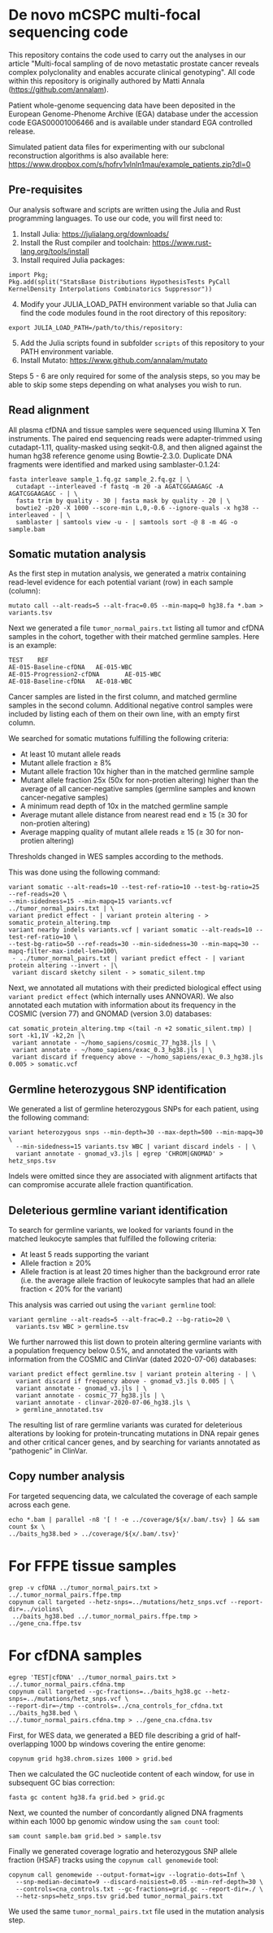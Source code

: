 # De novo mCSPC multi-focal sequencing code
This repository contains the code used to carry out the analyses in our article "Multi-focal sampling of de novo metastatic prostate cancer reveals complex polyclonality and enables accurate clinical genotyping". All code within this repository is originally authored by Matti Annala (https://github.com/annalam).

Patient whole-genome sequencing data have been deposited in the European Genome-Phenome Archive (EGA) database under the accession code EGAS00001006466 and is available under standard EGA controlled release.

Simulated patient data files for experimenting with our subclonal reconstruction algorithms is also available here:
https://www.dropbox.com/s/hofrv1vlnln1mau/example_patients.zip?dl=0


## Pre-requisites

Our analysis software and scripts are written using the Julia and Rust programming languages. To use our code, you will first need to:

1. Install Julia: https://julialang.org/downloads/
2. Install the Rust compiler and toolchain: https://www.rust-lang.org/tools/install
3. Install required Julia packages:
```
import Pkg;
Pkg.add(split("StatsBase Distributions HypothesisTests PyCall KernelDensity Interpolations Combinatorics Suppressor"))
```
4. Modify your JULIA_LOAD_PATH environment variable so that Julia can find the code modules found in the root directory of this repository:
```
export JULIA_LOAD_PATH=/path/to/this/repository:
```
5. Add the Julia scripts found in subfolder `scripts` of this repository to your PATH environment variable.
6. Install Mutato: https://www.github.com/annalam/mutato

Steps 5 - 6 are only required for some of the analysis steps, so you may be able to skip some steps depending on what analyses you wish to run.





## Read alignment

All plasma cfDNA and tissue samples were sequenced using Illumina X Ten instruments. The paired end sequencing reads were adapter-trimmed using cutadapt-1.11, quality-masked using seqkit-0.8, and then aligned against the human hg38 reference genome using Bowtie-2.3.0. Duplicate DNA fragments were identified and marked using samblaster-0.1.24:
```
fasta interleave sample_1.fq.gz sample_2.fq.gz | \
  cutadapt --interleaved -f fastq -m 20 -a AGATCGGAAGAGC -A AGATCGGAAGAGC - | \
  fasta trim by quality - 30 | fasta mask by quality - 20 | \
  bowtie2 -p20 -X 1000 --score-min L,0,-0.6 --ignore-quals -x hg38 --interleaved - | \
  samblaster | samtools view -u - | samtools sort -@ 8 -m 4G -o sample.bam
```





## Somatic mutation analysis

As the first step in mutation analysis, we generated a matrix containing read-level evidence for each potential variant (row) in each sample (column):
```
mutato call --alt-reads=5 --alt-frac=0.05 --min-mapq=0 hg38.fa *.bam > variants.tsv
```

Next we generated a file `tumor_normal_pairs.txt` listing all tumor and cfDNA samples in the cohort, together with their matched germline samples. Here is an example:
```
TEST	REF
AE-015-Baseline-cfDNA	AE-015-WBC
AE-015-Progression2-cfDNA		AE-015-WBC
AE-018-Baseline-cfDNA	AE-018-WBC
```

Cancer samples are listed in the first column, and matched germline samples in the second column. Additional negative control  samples were included by listing each of them on their own line, with an empty first column.

We searched for somatic mutations fulfilling the following criteria:
- At least 10 mutant allele reads
- Mutant allele fraction ≥ 8%
- Mutant allele fraction 10x higher than in the matched germline sample
- Mutant allele fraction 25x (50x for non-protien altering) higher than the average of all cancer-negative samples (germline samples and known cancer-negative samples)
- A minimum read depth of 10x in the matched germline sample
- Average mutant allele distance from nearest read end ≥ 15 (≥ 30 for non-protien altering)
- Average mapping quality of mutant allele reads ≥ 15 (≥ 30 for non-protien altering)

Thresholds changed in WES samples according to the methods. 

This was done using the following command:
```
variant somatic --alt-reads=10 --test-ref-ratio=10 --test-bg-ratio=25 --ref-reads=20 \
--min-sidedness=15 --min-mapq=15 variants.vcf ../tumor_normal_pairs.txt | \
variant predict effect - | variant protein altering - > somatic_protein_altering.tmp
variant nearby indels variants.vcf | variant somatic --alt-reads=10 --test-ref-ratio=10 \
--test-bg-ratio=50 --ref-reads=30 --min-sidedness=30 --min-mapq=30 --mapq-filter-max-indel-len=100\
 - ../tumor_normal_pairs.txt | variant predict effect - | variant protein altering --invert - |\
 variant discard sketchy silent - > somatic_silent.tmp
```

Next, we annotated all mutations with their predicted biological effect using `variant predict effect` (which internally uses ANNOVAR). We also annotated each mutation with information about its frequency in the COSMIC (version 77) and GNOMAD (version 3.0) databases:
```
cat somatic_protein_altering.tmp <(tail -n +2 somatic_silent.tmp) | sort -k1,1V -k2,2n |\
 variant annotate - ~/homo_sapiens/cosmic_77_hg38.jls | \
 variant annotate - ~/homo_sapiens/exac_0.3_hg38.jls | \
 variant discard if frequency above - ~/homo_sapiens/exac_0.3_hg38.jls 0.005 > somatic.vcf
```



## Germline heterozygous SNP identification

We generated a list of germline heterozygous SNPs for each patient, using the following command:
```
variant heterozygous snps --min-depth=30 --max-depth=500 --min-mapq=30 \
  --min-sidedness=15 variants.tsv WBC | variant discard indels - | \
  variant annotate - gnomad_v3.jls | egrep 'CHROM|GNOMAD' > hetz_snps.tsv
```

Indels were omitted since they are associated with alignment artifacts that can compromise accurate allele fraction quantification.


## Deleterious germline variant identification

To search for germline variants, we looked for variants found in the matched leukocyte samples that fulfilled the following criteria:
- At least 5 reads supporting the variant
- Allele fraction ≥ 20%
- Allele fraction is at least 20 times higher than the background error rate (i.e. the average allele fraction of leukocyte samples that had an allele fraction < 20% for the variant)

This analysis was carried out using the `variant germline` tool:
```
variant germline --alt-reads=5 --alt-frac=0.2 --bg-ratio=20 \
  variants.tsv WBC > germline.tsv
```

We further narrowed this list down to protein altering germline variants with a population frequency below 0.5%, and annotated the variants with information from the COSMIC and ClinVar (dated 2020-07-06)  databases:
```
variant predict effect germline.tsv | variant protein altering - | \
  variant discard if frequency above - gnomad_v3.jls 0.005 | \
  variant annotate - gnomad_v3.jls | \
  variant annotate - cosmic_77_hg38.jls | \
  variant annotate - clinvar-2020-07-06_hg38.jls \
  > germline_annotated.tsv
```

The resulting list of rare germline variants was curated for deleterious alterations by looking for protein-truncating mutations in DNA repair genes and other critical cancer genes, and by searching for variants annotated as “pathogenic” in ClinVar.


## Copy number analysis

For targeted sequencing data, we calculated the coverage of each sample across each gene. 
```
echo *.bam | parallel -n8 '[ ! -e ../coverage/${x/.bam/.tsv} ] && sam count $x \
../baits_hg38.bed > ../coverage/${x/.bam/.tsv}'
```
# For FFPE tissue samples
```
grep -v cfDNA ../tumor_normal_pairs.txt > ../.tumor_normal_pairs.ffpe.tmp
copynum call targeted --hetz-snps=../mutations/hetz_snps.vcf --report-dir=../violins\
 ../baits_hg38.bed ../.tumor_normal_pairs.ffpe.tmp > ../gene_cna.ffpe.tsv
```
# For cfDNA samples
```
egrep 'TEST|cfDNA' ../tumor_normal_pairs.txt > ../.tumor_normal_pairs.cfdna.tmp
copynum call targeted --gc-fractions=../baits_hg38.gc --hetz-snps=../mutations/hetz_snps.vcf \
--report-dir=~/tmp --controls=../cna_controls_for_cfdna.txt ../baits_hg38.bed \
../.tumor_normal_pairs.cfdna.tmp > ../gene_cna.cfdna.tsv
```

First, for WES data,  we generated a BED file describing a grid of half-overlapping 1000 bp windows covering the entire genome:
```
copynum grid hg38.chrom.sizes 1000 > grid.bed
```

Then we calculated the GC nucleotide content of each window, for use in subsequent GC bias correction:
```
fasta gc content hg38.fa grid.bed > grid.gc
```

Next, we counted the number of concordantly aligned DNA fragments within each 1000 bp genomic window using the `sam count` tool:
```
sam count sample.bam grid.bed > sample.tsv
```

Finally we generated coverage logratio and heterozygous SNP allele fraction (HSAF) tracks using the `copynum call genomewide` tool:
```
copynum call genomewide --output-format=igv --logratio-dots=Inf \
  --snp-median-decimate=9 --discard-noisiest=0.05 --min-ref-depth=30 \ 
  --controls=cna_controls.txt --gc-fractions=grid.gc --report-dir=./ \
  --hetz-snps=hetz_snps.tsv grid.bed tumor_normal_pairs.txt
```

We used the same `tumor_normal_pairs.txt` file used in the mutation analysis step.

